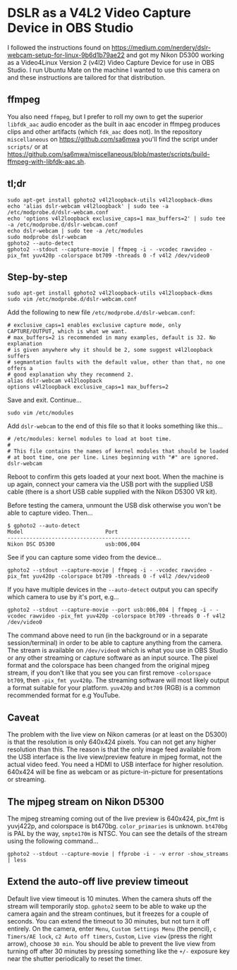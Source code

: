 # DSLR as a V4L2 Video Capture Device in OBS Studio

I followed the instructions found on
<https://medium.com/nerdery/dslr-webcam-setup-for-linux-9b6d1b79ae22> and got
my Nikon D5300 working as a Video4Linux Version 2 (v4l2) Video Capture Device
for use in OBS Studio. I run Ubuntu Mate on the machine I wanted to use this
camera on and these instructions are tailored for that distribution.

## ffmpeg

You also need `ffmpeg`, but I prefer to roll my own to get the superior
`libfdk_aac` audio encoder as the built in aac encoder in ffmpeg produces clips
and other artifacts (which `fdk_aac` does not). In the repository
`miscellaneous` on <https://github.com/sa6mwa> you'll find the script under
`scripts/` or at
<https://github.com/sa6mwa/miscellaneous/blob/master/scripts/build-ffmpeg-with-libfdk-aac.sh>.

## tl;dr

```
sudo apt-get install gphoto2 v4l2loopback-utils v4l2loopback-dkms
echo 'alias dslr-webcam v4l2loopback' | sudo tee -a /etc/modprobe.d/dslr-webcam.conf
echo 'options v4l2loopback exclusive_caps=1 max_buffers=2' | sudo tee -a /etc/modprobe.d/dslr-webcam.conf
echo dslr-webcam | sudo tee -a /etc/modules
sudo modprobe dslr-webcam
gphoto2 --auto-detect
gphoto2 --stdout --capture-movie | ffmpeg -i - -vcodec rawvideo -pix_fmt yuv420p -colorspace bt709 -threads 0 -f v4l2 /dev/video0
```

## Step-by-step

```
sudo apt-get install gphoto2 v4l2loopback-utils v4l2loopback-dkms
sudo vim /etc/modprobe.d/dslr-webcam.conf
```

Add the following to new file `/etc/modprobe.d/dslr-webcam.conf`:

```
# exclusive_caps=1 enables exclusive capture mode, only CAPTURE/OUTPUT, which is what we want.
# max_buffers=2 is recommended in many examples, default is 32. No explanation
# is given anywhere why it should be 2, some suggest v4l2loopback suffers
# segmantation faults with the default value, other than that, no one offers a
# good explanation why they recommend 2.
alias dslr-webcam v4l2loopback
options v4l2loopback exclusive_caps=1 max_buffers=2
```

Save and exit. Continue...

```
sudo vim /etc/modules
```

Add `dslr-webcam` to the end of this file so that it looks something like this...

```
# /etc/modules: kernel modules to load at boot time.
#
# This file contains the names of kernel modules that should be loaded
# at boot time, one per line. Lines beginning with "#" are ignored.
dslr-webcam
```

Reboot to confirm this gets loaded at your next boot. When the machine is up
again, connect your camera via the USB port with the supplied USB cable (there
is a short USB cable supplied with the Nikon D5300 VR kit).

Before testing the camera, unmount the USB disk otherwise you won't be able to
capture video. Then...

```
$ gphoto2 --auto-detect
Model                          Port
----------------------------------------------------------
Nikon DSC D5300                usb:006,004
```

See if you can capture some video from the device...

```
gphoto2 --stdout --capture-movie | ffmpeg -i - -vcodec rawvideo -pix_fmt yuv420p -colorspace bt709 -threads 0 -f v4l2 /dev/video0
```

If you have multiple devices in the `--auto-detect` output you can specify which camera to use by it's port, e.g...

```
gphoto2 --stdout --capture-movie --port usb:006,004 | ffmpeg -i - -vcodec rawvideo -pix_fmt yuv420p -colorspace bt709 -threads 0 -f v4l2 /dev/video0
```

The command above need to run (in the background or in a separate
session/terminal) in order to be able to capture anything from the camera. The
stream is available on `/dev/video0` which is what you use in OBS Studio or any
other streaming or capture software as an input source. The pixel format and
the colorspace has been changed from the original mjpeg stream, if you don't
like that you see you can first remove `-colorspace bt709`, then `-pix_fmt
yuv420p`.  The streaming software will most likely output a format suitable for
your platform. `yuv420p` and `bt709` (RGB) is a common recommended format for
e.g YouTube.

## Caveat

The problem with the live view on Nikon cameras (or at least on the D5300) is
that the resolution is only 640x424 pixels. You can not get any higher
resolution than this. The reason is that the only image feed available from the
USB interface is the live view/preview feature in mjpeg format, not the actual
video feed. You need a HDMI to USB interface for higher resolution. 640x424
will be fine as webcam or as picture-in-picture for presentations or streaming.

## The mjpeg stream on Nikon D5300

The mjpeg streaming coming out of the live preview is 640x424, pix_fmt is
yuvj422p, and colorspace is bt470bg.  `color_primaries` is unknown. `bt470bg`
is PAL by the way, `smpte170m` is NTSC. You can see the details of the stream
using the following command...

```
gphoto2 --stdout --capture-movie | ffprobe -i - -v error -show_streams | less
```

## Extend the auto-off live preview timeout

Default live view timeout is 10 minutes. When the camera shuts off the stream
will temporarily stop. `gphoto2` seem to be able to wake up the camera again
and the stream continues, but it freezes for a couple of seconds. You can
extend the timeout to 30 minutes, but not turn it off entirely.  On the camera,
enter `Menu`, `Custom Settings Menu` (the pencil), `c Timers/AE lock`, `c2 Auto
off timers`, `Custom`, `Live view` (press the right arrow), choose `30 min`.
You should be able to prevent the live view from turning off after 30 minutes
by pressing something like the `+/-` exposure key near the shutter periodically
to reset the timer.
